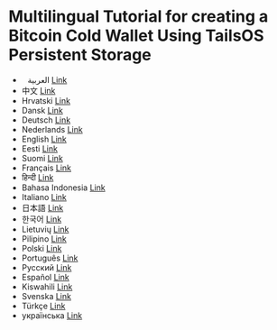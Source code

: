 # Multilingual Tutorial for creating a Bitcoin Cold Wallet Using TailsOS Persistent Storage

- ⠀العربية [Link](https://github.com/ils94/TailsOSBitcoinColdWallet/blob/main/Languages/Arabic.md)
- 中文 [Link](https://github.com/ils94/TailsOSBitcoinColdWallet/blob/main/Languages/Chinese.md)
- Hrvatski [Link](https://github.com/ils94/TailsOSBitcoinColdWallet/blob/main/Languages/Croatian.md)
- Dansk [Link](https://github.com/ils94/TailsOSBitcoinColdWallet/blob/main/Languages/Danish.md)
- Deutsch [Link](https://github.com/ils94/TailsOSBitcoinColdWallet/blob/main/Languages/Deutsch.md)
- Nederlands [Link](https://github.com/ils94/TailsOSBitcoinColdWallet/blob/main/Languages/Dutch.md)
- English [Link](https://github.com/ils94/TailsOSBitcoinColdWallet/blob/main/Languages/English.md)
- Eesti [Link](https://github.com/ils94/TailsOSBitcoinColdWallet/blob/main/Languages/Estonian.md)
- Suomi [Link](https://github.com/ils94/TailsOSBitcoinColdWallet/blob/main/Languages/Finnish.md)
- Français [Link](https://github.com/ils94/TailsOSBitcoinColdWallet/blob/main/Languages/French.md)
- हिन्दी [Link](https://github.com/ils94/TailsOSBitcoinColdWallet/blob/main/Languages/Hindi.md)
- Bahasa Indonesia [Link](https://github.com/ils94/TailsOSBitcoinColdWallet/blob/main/Languages/Indonesian.md)
- Italiano [Link](https://github.com/ils94/TailsOSBitcoinColdWallet/blob/main/Languages/Italian.md)
- 日本語 [Link](https://github.com/ils94/TailsOSBitcoinColdWallet/blob/main/Languages/Japonese.md)
- 한국어 [Link](https://github.com/ils94/TailsOSBitcoinColdWallet/blob/main/Languages/Korean.md)
- Lietuvių [Link](https://github.com/ils94/TailsOSBitcoinColdWallet/blob/main/Languages/Lithuanian.md)
- Pilipino [Link](https://github.com/ils94/TailsOSBitcoinColdWallet/blob/main/Languages/Philippine.md)
- Polski [Link](https://github.com/ils94/TailsOSBitcoinColdWallet/blob/main/Languages/Polish.md)
- Português [Link](https://github.com/ils94/TailsOSBitcoinColdWallet/blob/main/Languages/Portugues.md)
- Русский [Link](https://github.com/ils94/TailsOSBitcoinColdWallet/blob/main/Languages/Russian.md)
- Español [Link](https://github.com/ils94/TailsOSBitcoinColdWallet/blob/main/Languages/Spanish.md)
- Kiswahili [Link](https://github.com/ils94/TailsOSBitcoinColdWallet/blob/main/Languages/Swahili.md)
- Svenska [Link](https://github.com/ils94/TailsOSBitcoinColdWallet/blob/main/Languages/Swedish.md)
- Türkçe [Link](https://github.com/ils94/TailsOSBitcoinColdWallet/blob/main/Languages/Turkish.md)
- українська [Link](https://github.com/ils94/TailsOSBitcoinColdWallet/blob/main/Languages/Ukranian.md)
